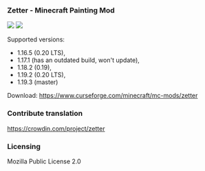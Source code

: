### Zetter - Minecraft Painting Mod

[![](http://cf.way2muchnoise.eu/zetter.svg)](https://www.curseforge.com/minecraft/mc-mods/zetter
) [![](http://cf.way2muchnoise.eu/versions/zetter.svg)](https://www.curseforge.com/minecraft/mc-mods/zetter
)

Supported versions: 
* 1.16.5 (0.20 LTS),
* 1.17.1 (has an outdated build, won't update),
* 1.18.2 (0.19), 
* 1.19.2 (0.20 LTS),
* 1.19.3 (master)

Download: https://www.curseforge.com/minecraft/mc-mods/zetter

### Contribute translation

https://crowdin.com/project/zetter

### Licensing

Mozilla Public License 2.0
